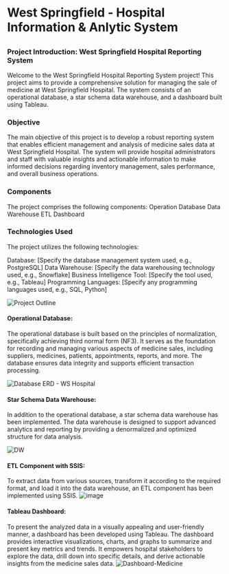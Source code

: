# West Springfield - Hospital Information & Anlytic System

## 

### Project Introduction: West Springfield Hospital Reporting System
Welcome to the West Springfield Hospital Reporting System project! This project aims to provide a comprehensive solution for managing the sale of medicine at West Springfield Hospital. The system consists of an operational database, a star schema data warehouse, and a dashboard built using Tableau.



### Objective
The main objective of this project is to develop a robust reporting system that enables efficient management and analysis of medicine sales data at West Springfield Hospital. The system will provide hospital administrators and staff with valuable insights and actionable information to make informed decisions regarding inventory management, sales performance, and overall business operations.

### Components
The project comprises the following components:
Operation Database 
Data Warehouse 
ETL
Dashboard

### Technologies Used
The project utilizes the following technologies:

Database: [Specify the database management system used, e.g., PostgreSQL]
Data Warehouse: [Specify the data warehousing technology used, e.g., Snowflake]
Business Intelligence Tool: [Specify the tool used, e.g., Tableau]
Programming Languages: [Specify any programming languages used, e.g., SQL, Python]

![Project Outline](https://github.com/VinhhDo/VinhDo.github.io/assets/98499217/e5ba5621-b067-4682-b119-281d5e4f1954)

#### Operational Database:
The operational database is built based on the principles of normalization, specifically achieving third normal form (NF3). It serves as the foundation for recording and managing various aspects of medicine sales, including suppliers, medicines, patients, appointments, reports, and more. The database ensures data integrity and supports efficient transaction processing.

![Database ERD - WS Hospital](https://github.com/VinhhDo/VinhDo.github.io/assets/98499217/7c9e3e5c-9a04-4898-bea5-04366105362c)

#### Star Schema Data Warehouse: 
In addition to the operational database, a star schema data warehouse has been implemented. The data warehouse is designed to support advanced analytics and reporting by providing a denormalized and optimized structure for data analysis. 

![DW](https://github.com/VinhhDo/VinhDo.github.io/assets/98499217/992506a9-58eb-4aa0-a1f5-1c339649cc50)

#### ETL Component with SSIS:
To extract data from various sources, transform it according to the required format, and load it into the data warehouse, an ETL component has been implemented using SSIS.
![image](https://github.com/VinhhDo/VinhDo.github.io/assets/98499217/d7583c86-86df-4c9d-a36c-76c067d2df19)

#### Tableau Dashboard:
To present the analyzed data in a visually appealing and user-friendly manner, a dashboard has been developed using Tableau. The dashboard provides interactive visualizations, charts, and graphs to summarize and present key metrics and trends. It empowers hospital stakeholders to explore the data, drill down into specific details, and derive actionable insights from the medicine sales data.
![Dashboard-Medicine](https://github.com/VinhhDo/VinhDo.github.io/assets/98499217/1e2de5f2-09df-4e49-87f7-e2b3c38157b6)


